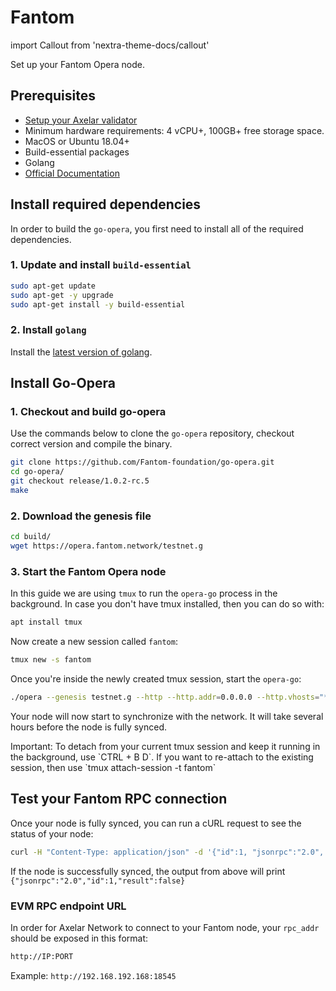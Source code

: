 # Fantom

import Callout from 'nextra-theme-docs/callout'

Set up your Fantom Opera node.

## Prerequisites

- [Setup your Axelar validator](/validator/setup)
- Minimum hardware requirements: 4 vCPU+, 100GB+ free storage space.
- MacOS or Ubuntu 18.04+
- Build-essential packages
- Golang
- [Official Documentation](https://docs.fantom.foundation/staking/run-a-read-only-node)

## Install required dependencies

In order to build the `go-opera`, you first need to install all of the required dependencies.

### 1. Update and install `build-essential`

```bash
sudo apt-get update
sudo apt-get -y upgrade
sudo apt-get install -y build-essential
```

### 2. Install `golang`

Install the [latest version of golang](https://go.dev/doc/install).

## Install Go-Opera

### 1. Checkout and build go-opera

Use the commands below to clone the `go-opera` repository, checkout correct version and compile the binary.

```bash
git clone https://github.com/Fantom-foundation/go-opera.git
cd go-opera/
git checkout release/1.0.2-rc.5
make
```

### 2. Download the genesis file

```bash
cd build/
wget https://opera.fantom.network/testnet.g
```

### 3. Start the Fantom Opera node

In this guide we are using `tmux` to run the `opera-go` process in the background. In case you don't have tmux installed, then you can do so with:

```bash
apt install tmux
```

Now create a new session called `fantom`:

```bash
tmux new -s fantom
```

Once you're inside the newly created tmux session, start the `opera-go`:

```bash
./opera --genesis testnet.g --http --http.addr=0.0.0.0 --http.vhosts="*" --http.corsdomain="*" --ws --ws.origins="*"
```

Your node will now start to synchronize with the network. It will take several hours before the node is fully synced.

<Callout type="error" emoji="🔥">
  Important: To detach from your current tmux session and keep it running in the background, use `CTRL + B D`. If you want to re-attach to the existing session, then use `tmux attach-session -t fantom`
</Callout>

## Test your Fantom RPC connection

Once your node is fully synced, you can run a cURL request to see the status of your node:

```bash
curl -H "Content-Type: application/json" -d '{"id":1, "jsonrpc":"2.0", "method": "eth_syncing", "params":[]}' localhost:18545
```

If the node is successfully synced, the output from above will print `{"jsonrpc":"2.0","id":1,"result":false}`

### EVM RPC endpoint URL

In order for Axelar Network to connect to your Fantom node, your `rpc_addr` should be exposed in this format:

```bash
http://IP:PORT
```

Example:
`http://192.168.192.168:18545`
